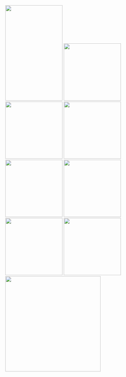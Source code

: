 <img src='https://cdn.jsdelivr.net/gh/QingHongJiao/cdn/pao/p1.png' height="300" width="180" />
<img src='https://cdn.jsdelivr.net/gh/QingHongJiao/cdn/pao/p2.png' height="180" width="180" />
<img src='https://cdn.jsdelivr.net/gh/QingHongJiao/cdn/pao/p3.png' height="180" width="180" />
<img src='https://cdn.jsdelivr.net/gh/QingHongJiao/cdn/pao/p4.png' height="180" width="180" />
<img src='https://cdn.jsdelivr.net/gh/QingHongJiao/cdn/pao/p5.png' height="180" width="180" />
<img src='https://cdn.jsdelivr.net/gh/QingHongJiao/cdn/pao/p6.png' height="180" width="180" />
<img src='https://cdn.jsdelivr.net/gh/QingHongJiao/cdn/pao/p7.png' height="180" width="180" />
<img src='https://cdn.jsdelivr.net/gh/QingHongJiao/cdn/pao/p8.png' height="180" width="180" />
<img src='https://cdn.jsdelivr.net/gh/QingHongJiao/cdn/pao/p9.png' height="300" width="300" />
